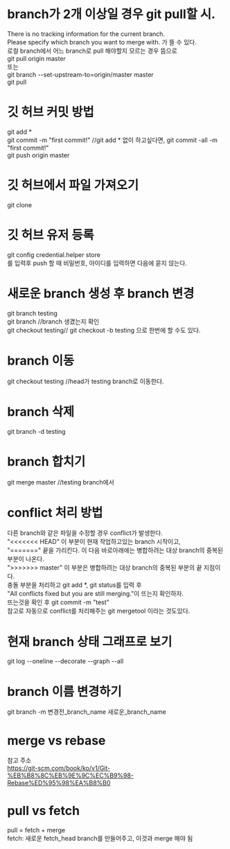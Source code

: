 # branch가 2개 이상일 경우 git pull할 시.<br>
There is no tracking information for the current branch.<br>
Please specify which branch you want to merge with. 가 뜰 수 있다.<br>
로컬 branch에서 어느 branch로 pull 해야할지 모르는 경우 뜸으로<br>
git pull origin master<br>
또는<br>
git branch --set-upstream-to=origin/master master<br>
git pull<br>
# 깃 허브 커밋 방법
git add * <br>
git commit -m "first commit!" //git add * 없이 하고싶다면, git commit -all -m "first commit!"<br>
git push origin master <br>
# 깃 허브에서 파일 가져오기
git clone <url><br>
# 깃 허브 유저 등록
git config credential.helper store<br>
를 입력후 push 할 때 비밀번호, 아이디를 입력하면 다음에 묻지 않는다.<br>

# 새로운 branch 생성 후 branch 변경
git branch testing<br>
git branch //branch 생겼는지 확인<br>
git checkout testing// git checkout -b testing 으로 한번에 할 수도 있다.<br>
# branch 이동
git checkout testing //head가 testing branch로 이동한다.<br>
# branch 삭제
git branch -d testing
# branch 합치기
git merge master //testing branch에서
# conflict 처리 방법
다른 branch와 같은 파일을 수정할 경우 conflict가 발생한다.<br>
"<<<<<<< HEAD" 이 부분이 현재 작업하고있는 branch 시작이고,<br>
"=======" 끝을 가리킨다. 이 다음 바로아래에는 병합하려는 대상 branch의 중복된 부분이 나온다.<br>
">>>>>>> master" 이 부분은 병합하려는 대상 branch의 중복된 부분의 끝 지점이다.<br>
충돌 부분을 처리하고 git add *, git status를 입력 후<br>
"All conflicts fixed but you are still merging."이 뜨는지 확인하자.<br>
뜨는것을 확인 후 git commit -m "test"<br>
참고로 자동으로 conflict를 처리해주는 git mergetool 이라는 것도있다.<br>
# 현재 branch 상태 그래프로 보기
git log --oneline --decorate --graph --all
# branch 이름 변경하기
git branch -m 변경전_branch_name 새로운_branch_name
# merge vs rebase
참고 주소<br>
<https://git-scm.com/book/ko/v1/Git-%EB%B8%8C%EB%9E%9C%EC%B9%98-Rebase%ED%95%98%EA%B8%B0><br>
# pull vs fetch
pull = fetch + merge<br>
fetch: 새로운 fetch_head branch를 만들어주고, 이것과 merge 해야 됨





